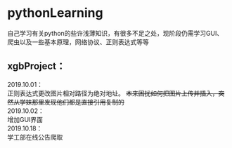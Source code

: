 # pythonLearning
 自己学习有关python的些许浅薄知识，有很多不足之处，现阶段仍需学习GUI、爬虫以及一些基本原理，网络协议、正则表达式等等

## xgbProject：

2019.10.01：<br>
  正则表达式更改图片相对路径为绝对地址。
  ~~本来困扰如何把图片上传并插入，突然从学妹那里发现他们都是直接引用复制的~~<br>
2019.10.02：<br>
  增加GUI界面  
  2019.10.18：<br>
  学工部在线公告爬取
  
